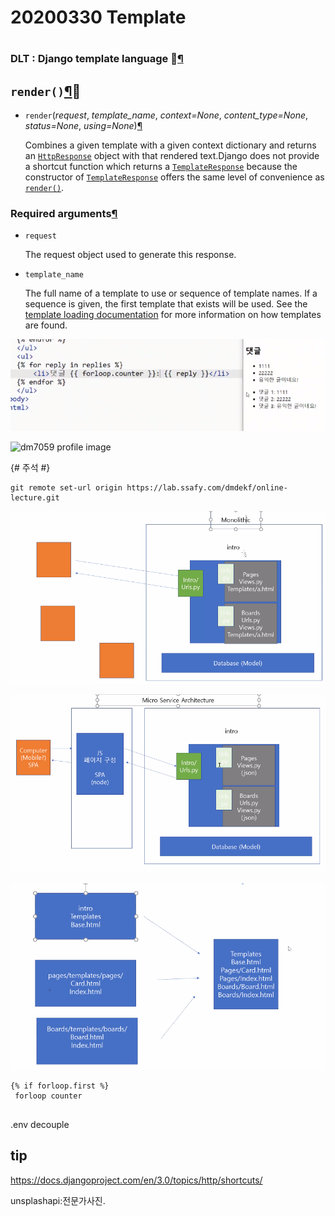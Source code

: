 # 20200330 Template

# 

### DLT : Django template language :star2:[¶](https://docs.djangoproject.com/en/3.0/ref/templates/language/#the-django-template-language)

## `render()`[¶](https://docs.djangoproject.com/en/3.0/topics/http/shortcuts/#render):star2:

- `render`(*request*, *template_name*, *context=None*, *content_type=None*, *status=None*, *using=None*)[¶](https://docs.djangoproject.com/en/3.0/topics/http/shortcuts/#django.shortcuts.render)

  Combines a given template with a given context dictionary and returns an [`HttpResponse`](https://docs.djangoproject.com/en/3.0/ref/request-response/#django.http.HttpResponse) object with that rendered text.Django does not provide a shortcut function which returns a [`TemplateResponse`](https://docs.djangoproject.com/en/3.0/ref/template-response/#django.template.response.TemplateResponse) because the constructor of [`TemplateResponse`](https://docs.djangoproject.com/en/3.0/ref/template-response/#django.template.response.TemplateResponse) offers the same level of convenience as [`render()`](https://docs.djangoproject.com/en/3.0/topics/http/shortcuts/#django.shortcuts.render).



### Required arguments[¶](https://docs.djangoproject.com/en/3.0/topics/http/shortcuts/#required-arguments)

- `request`

  The request object used to generate this response.

- `template_name`

  The full name of a template to use or sequence of template names. If a sequence is given, the first template that exists will be used. See the [template loading documentation](https://docs.djangoproject.com/en/3.0/topics/templates/#template-loading) for more information on how templates are found.

  

![image-20200330103126485](assets/image-20200330103126485.png)

![dm7059 profile image](https://meeting.ssafy.com/api/v4/users/8o9ps4ew1fndfe7kcxtzkz9dmr/image?_=0)

{# 주석 #}

<!--html주석-->



```
git remote set-url origin https://lab.ssafy.com/dmdekf/online-lecture.git
```

![image-20200330161203299](assets/image-20200330161203299.png)

![image-20200330162427972](assets/image-20200330162427972.png)

![image-20200330171024989](assets/image-20200330171024989.png)

```
{% if forloop.first %}
 forloop counter


```


.env 
decouple

## tip

https://docs.djangoproject.com/en/3.0/topics/http/shortcuts/

unsplashapi:전문가사진.

